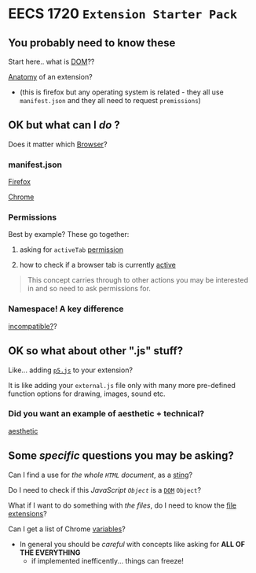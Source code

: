 # EECS 1720 `Extension Starter Pack`

## 

## You probably need to know these

Start here.. what is [DOM](https://www.freecodecamp.org/news/what-is-the-dom-document-object-model-meaning-in-javascript/)??

[Anatomy](https://developer.mozilla.org/en-US/docs/Mozilla/Add-ons/WebExtensions/Anatomy_of_a_WebExtension) of an extension? 
- (this is firefox but any operating system is related - they all use `manifest.json` and they all need to request `premissions`)

##

## OK but what can I _do_ ?

Does it matter which [Browser](https://developer.mozilla.org/en-US/docs/Mozilla/Add-ons/WebExtensions/Browser_support_for_JavaScript_APIs)?

### manifest.json

[Firefox](https://developer.mozilla.org/en-US/docs/Mozilla/Add-ons/WebExtensions/manifest.json)

[Chrome](https://developer.chrome.com/docs/extensions/mv3/manifest/)


### Permissions

Best by example? These go together: 

1. asking for `activeTab` [permission](https://www.geeksforgeeks.org/how-to-check-if-a-browser-tab-is-currently-active-or-not/?ref=gcse)

2. how to check if a browser tab is currently [active](https://developer.mozilla.org/en-US/docs/Mozilla/Add-ons/WebExtensions/manifest.json/permissions)


> This concept carries through to other actions you may be interested in and so need to ask permissions for.


### Namespace! A key difference

[incompatible?](https://developer.mozilla.org/en-US/docs/Mozilla/Add-ons/WebExtensions/Chrome_incompatibilities)?


##

## OK so what about other ".js" stuff?


Like... adding [`p5.js`](https://www.geeksforgeeks.org/p5-js-select-function/?ref=lbp) to your extension? 

It is like adding your `external.js` file only with many more pre-defined function options for drawing, images, sound etc.


### Did you want an example of aesthetic + technical?

[aesthetic](https://blog.homeforfiction.com/2020/02/20/book-worming-party-literature-meets-drawing/)

##

## Some _specific_ questions you may be asking?

Can I find a use for _the whole `HTML` document_, as a [sting](https://www.geeksforgeeks.org/how-to-get-the-entire-html-document-as-a-string-in-javascript/?ref=rp)?

Do I need to check if this _JavaScript `Object`_ is a [`DOM`](https://www.geeksforgeeks.org/how-to-check-a-javascript-object-is-a-dom-object/?ref=rp) `Object`?

What if I want to do something with _the files_, do I need to know the [file extensions](https://www.geeksforgeeks.org/how-to-get-file-extensions-using-javascript/?ref=gcse)?


Can I get a list of Chrome [variables](https://www.geeksforgeeks.org/view-the-list-of-all-variables-in-google-chrome-console-using-javascript/?ref=rp)?
- In general you should be _careful_ with concepts like asking for **ALL OF THE EVERYTHING** 
	- if implemented inefficently... things can freeze!
